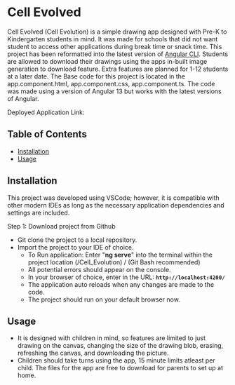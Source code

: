 # Cell Evolved
Cell Evolved (Cell Evolution) is a simple drawing app designed with Pre-K to Kindergarten students in mind. It was made for schools that did not want student to access other applications during break time or snack time. This project has been reformatted into the latest version of [Angular CLI](https://github.com/angular/angular-cli). Students are allowed to download their drawings using the apps in-built image generation to download feature. Extra features are planned for 1-12 students at a later date. The Base code for this project is located in the app.component.html, app.component.css, app.component.ts. The code was made using a version of Angular 13 but works with the latest versions of Angular.

Deployed Application Link: 

## Table of Contents

- [Installation](#installation)
- [Usage](#usage)

## Installation

This project was developed using VSCode; however, it is compatible with other modern IDEs as long as the necessary application dependencies and settings are included.

Step 1: Download project from Github

- Git clone the project to a local repository.
- Import the project to your IDE of choice.
    - To Run application: Enter "<b>ng serve</B>" into the terminal within the project location (/Cell_Evolution) / (Git Bash recommended)
    - All potential errors should appear on the console.
    - In your browser of choice, enter in the URL: <b>`http://localhost:4200/`</b>
    - The application auto reloads when any changes are made to the code.
    - The project should run on your default browser now.

## Usage

- It is designed with children in mind, so features are limited to just drawing on the canvas, changing the size of the drawing blob, erasing, refreshing the canvas, and downloading the picture.
- Children should take turns using the app, 15 minute limits atleast per child. The files for the app are free to download for parents to set up at home.
